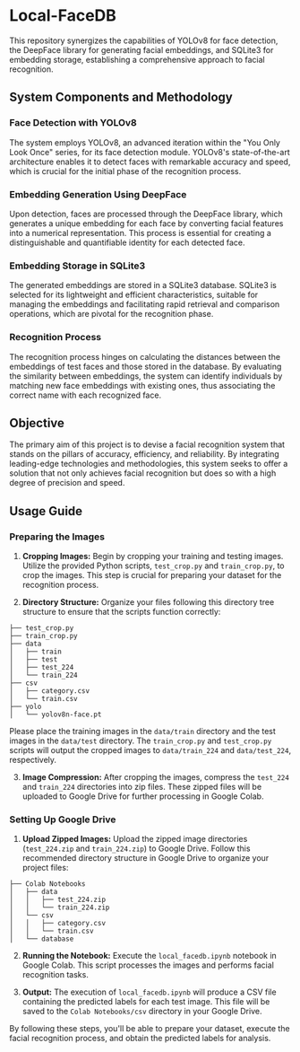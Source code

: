 # Local-FaceDB
This repository synergizes the capabilities of YOLOv8 for face detection, the DeepFace library for generating facial embeddings, and SQLite3 for embedding storage, establishing a comprehensive approach to facial recognition.

## System Components and Methodology

### Face Detection with YOLOv8

The system employs YOLOv8, an advanced iteration within the "You Only Look Once" series, for its face detection module. YOLOv8's state-of-the-art architecture enables it to detect faces with remarkable accuracy and speed, which is crucial for the initial phase of the recognition process.

### Embedding Generation Using DeepFace

Upon detection, faces are processed through the DeepFace library, which generates a unique embedding for each face by converting facial features into a numerical representation. This process is essential for creating a distinguishable and quantifiable identity for each detected face.

### Embedding Storage in SQLite3

The generated embeddings are stored in a SQLite3 database. SQLite3 is selected for its lightweight and efficient characteristics, suitable for managing the embeddings and facilitating rapid retrieval and comparison operations, which are pivotal for the recognition phase.

### Recognition Process

The recognition process hinges on calculating the distances between the embeddings of test faces and those stored in the database. By evaluating the similarity between embeddings, the system can identify individuals by matching new face embeddings with existing ones, thus associating the correct name with each recognized face.

## Objective

The primary aim of this project is to devise a facial recognition system that stands on the pillars of accuracy, efficiency, and reliability. By integrating leading-edge technologies and methodologies, this system seeks to offer a solution that not only achieves facial recognition but does so with a high degree of precision and speed.

## Usage Guide

### Preparing the Images

1. **Cropping Images:** Begin by cropping your training and testing images. Utilize the provided Python scripts, `test_crop.py` and `train_crop.py`, to crop the images. This step is crucial for preparing your dataset for the recognition process.

2. **Directory Structure:** Organize your files following this directory tree structure to ensure that the scripts function correctly:

```
├── test_crop.py
├── train_crop.py
├── data
│   ├── train
│   ├── test
│   ├── test_224
│   └── train_224
├── csv
│   ├── category.csv
│   └── train.csv
├── yolo
│   └── yolov8n-face.pt
```

Please place the training images in the `data/train` directory and the test images in the `data/test` directory. The `train_crop.py` and `test_crop.py` scripts will output the cropped images to `data/train_224` and `data/test_224`, respectively.

3. **Image Compression:** After cropping the images, compress the `test_224` and `train_224` directories into zip files. These zipped files will be uploaded to Google Drive for further processing in Google Colab.

### Setting Up Google Drive

1. **Upload Zipped Images:** Upload the zipped image directories (`test_224.zip` and `train_224.zip`) to Google Drive. Follow this recommended directory structure in Google Drive to organize your project files:

```
├── Colab Notebooks
│   ├── data
│   │   ├── test_224.zip
│   │   └── train_224.zip
│   └── csv
│   │   ├── category.csv
│   │   └── train.csv
│   └── database
```

2. **Running the Notebook:** Execute the `local_facedb.ipynb` notebook in Google Colab. This script processes the images and performs facial recognition tasks.

3. **Output:** The execution of `local_facedb.ipynb` will produce a CSV file containing the predicted labels for each test image. This file will be saved to the `Colab Notebooks/csv` directory in your Google Drive.

By following these steps, you'll be able to prepare your dataset, execute the facial recognition process, and obtain the predicted labels for analysis.


